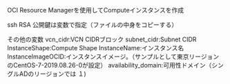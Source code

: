 OCI Resource Managerを使用してComputeインスタンスを作成

ssh RSA 公開鍵は変数で指定（ファイルの中身をコピーする）

その他の変数
vcn_cidr:VCN CIDRブロック
subnet_cidr:Subnet CIDR
InstanceShape:Compute Shape
InstanceName:インスタンス名
InstanceImageOCID:インスタンスイメージ。（サンプルとして東京リージョンのCentOS-7-2019.08.26-0が設定）
availability_domain:可用性ドメイン（シングルADのリージョンでは １)
